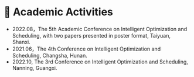 <h1>🏨 Academic Activities</h1>
<ul>
    <li>
    2022.08，The 5th Academic Conference on Intelligent Optimization and Scheduling, with two papers presented in poster format, Taiyuan, Shanxi.
    </li>
    <li>
    2021.06，The 4th Conference on Intelligent Optimization and Scheduling, Changsha, Hunan.
    </li>
    <li>
        2022.10, The 3rd Conference on Intelligent Optimization and Scheduling, Nanning, Guangxi.
    </li>
</ul>



